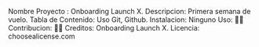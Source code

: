 Nombre Proyecto :    Onboarding Launch X.
Descripcion:         Primera semana de vuelo.
Tabla de Contenido:  Uso Git, Github.
Instalacion:         Ninguno
Uso:                 🤷‍♂️ 
Contribucion:        🤷‍♂️ 
Creditos:           Onboarding Launch X.
Licencia:           choosealicense.com
